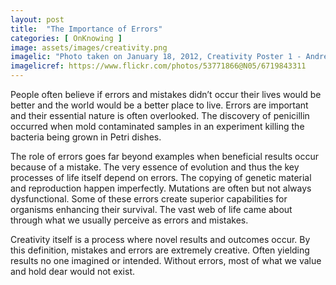 ```yaml
---
layout: post
title:  "The Importance of Errors"
categories: [ OnKnowing ]
image: assets/images/creativity.png
imagelic: "Photo taken on January 18, 2012, Creativity Poster 1 - Andrea, CC BY 2.0 &lt;https://creativecommons.org/licenses/by/2.0&gt;, Flickr.com"
imagelicref: https://www.flickr.com/photos/53771866@N05/6719843311
---
```

People often believe if errors and mistakes didn’t occur their lives would be better and the world would be a better place to live. 
Errors are important and their essential nature is often overlooked. The discovery of penicillin occurred when mold contaminated samples 
in an experiment killing the bacteria being grown in Petri dishes. 

The role of errors goes far beyond examples when beneficial results occur because of a mistake. The very essence of evolution and thus the key 
processes of life itself depend on errors. The copying of genetic material and reproduction happen imperfectly. Mutations are often 
but not always dysfunctional. Some of these errors create superior capabilities for organisms enhancing their survival. 
The vast web of life came about through what we usually perceive as errors and mistakes.

Creativity itself is a process where novel results and outcomes occur. By this definition, mistakes and errors are extremely creative. 
Often yielding results no one imagined or intended. Without errors, most of what we value and hold dear would not exist.